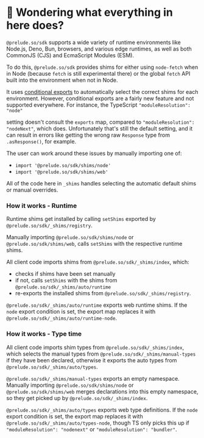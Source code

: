 # 👋 Wondering what everything in here does?

`@prelude.so/sdk` supports a wide variety of runtime environments like Node.js, Deno, Bun, browsers, and various
edge runtimes, as well as both CommonJS (CJS) and EcmaScript Modules (ESM).

To do this, `@prelude.so/sdk` provides shims for either using `node-fetch` when in Node (because `fetch` is still experimental there) or the global `fetch` API built into the environment when not in Node.

It uses [conditional exports](https://nodejs.org/api/packages.html#conditional-exports) to
automatically select the correct shims for each environment. However, conditional exports are a fairly new
feature and not supported everywhere. For instance, the TypeScript `"moduleResolution": "node"`

setting doesn't consult the `exports` map, compared to `"moduleResolution": "nodeNext"`, which does.
Unfortunately that's still the default setting, and it can result in errors like
getting the wrong raw `Response` type from `.asResponse()`, for example.

The user can work around these issues by manually importing one of:

- `import '@prelude.so/sdk/shims/node'`
- `import '@prelude.so/sdk/shims/web'`

All of the code here in `_shims` handles selecting the automatic default shims or manual overrides.

### How it works - Runtime

Runtime shims get installed by calling `setShims` exported by `@prelude.so/sdk/_shims/registry`.

Manually importing `@prelude.so/sdk/shims/node` or `@prelude.so/sdk/shims/web`, calls `setShims` with the respective runtime shims.

All client code imports shims from `@prelude.so/sdk/_shims/index`, which:

- checks if shims have been set manually
- if not, calls `setShims` with the shims from `@prelude.so/sdk/_shims/auto/runtime`
- re-exports the installed shims from `@prelude.so/sdk/_shims/registry`.

`@prelude.so/sdk/_shims/auto/runtime` exports web runtime shims.
If the `node` export condition is set, the export map replaces it with `@prelude.so/sdk/_shims/auto/runtime-node`.

### How it works - Type time

All client code imports shim types from `@prelude.so/sdk/_shims/index`, which selects the manual types from `@prelude.so/sdk/_shims/manual-types` if they have been declared, otherwise it exports the auto types from `@prelude.so/sdk/_shims/auto/types`.

`@prelude.so/sdk/_shims/manual-types` exports an empty namespace.
Manually importing `@prelude.so/sdk/shims/node` or `@prelude.so/sdk/shims/web` merges declarations into this empty namespace, so they get picked up by `@prelude.so/sdk/_shims/index`.

`@prelude.so/sdk/_shims/auto/types` exports web type definitions.
If the `node` export condition is set, the export map replaces it with `@prelude.so/sdk/_shims/auto/types-node`, though TS only picks this up if `"moduleResolution": "nodenext"` or `"moduleResolution": "bundler"`.
